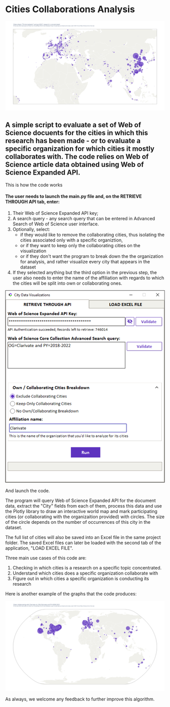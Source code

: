 # Cities Collaborations Analysis

![Example](screenshots/topical.png)

## A simple script to evaluate a set of Web of Science docuents for the cities in which this research has been made - or to evaluate a specific organization for which cities it mostly collaborates with. The code relies on Web of Science article data obtained using Web of Science Expanded API.

This is how the code works

#### The user needs to launch the main.py file and, on the RETRIEVE THROUGH API tab, enter:
1. Their Web of Science Expanded API key;
2. A search query - any search query that can be entered in Advanced Search of Web of Science user interface.
3. Optionally, select:
    - if they would like to remove the collaborating cities, thus isolating the cities associated only with a specific organiztion,
	- or if they want to keep only the collaborating cities on the visualization
	- or if they don't want the program to break down the the organization for analysis, and rather visualize every city that appears in the dataset
4. If they selected anything but the third option in the previous step, the user also needs to enter the name of the affiliation with regards to which the cities will be split into own or collaborating ones.

![GUI](screenshots/GUI1.png)

And launch the code.

The program will query Web of Science Expanded API for the document data, extract the "City" fields from each of them, process this data and use the Plotly library to draw an interactive world map and mark participating cities (or collaborating with the organizaition provided) with circles. The size of the circle depends on the number of occurrences of this city in the dataset.

The full list of cities will also be saved into an Excel file in the same project folder. The saved Excel files can later be loaded with the second tab of the application, "LOAD EXCEL FILE".

Three main use cases of this code are:
1. Checking in which cities is a research on a specific topic concentrated.
2. Understand which cities does a specific organization collaborate with
3. Figure out in which cities a specific organization is conducting its research

Here is another example of the graphs that the code produces:

![Screenshot](screenshots/collaborating.png)

As always, we welcome any feedback to further improve this algorithm.

